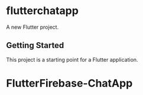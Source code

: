 # flutterchatapp

A new Flutter project.

## Getting Started

This project is a starting point for a Flutter application.

# FlutterFirebase-ChatApp
